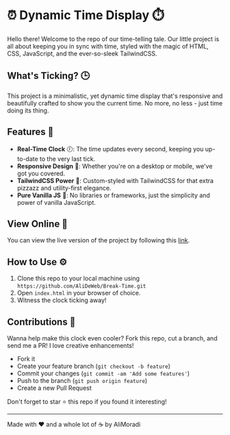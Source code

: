 # ⏰ Dynamic Time Display ⏱️

Hello there! Welcome to the repo of our time-telling tale. Our little project is all about keeping you in sync with time, styled with the magic of HTML, CSS, JavaScript, and the ever-so-sleek TailwindCSS.

## What's Ticking? 🕒

This project is a minimalistic, yet dynamic time display that's responsive and beautifully crafted to show you the current time. No more, no less - just time doing its thing.

## Features 🎨

- **Real-Time Clock** 🕖: The time updates every second, keeping you up-to-date to the very last tick.
- **Responsive Design** 📱: Whether you're on a desktop or mobile, we've got you covered.
- **TailwindCSS Power** 💨: Custom-styled with TailwindCSS for that extra pizzazz and utility-first elegance.
- **Pure Vanilla JS** 🍦: No libraries or frameworks, just the simplicity and power of vanilla JavaScript.

## View Online 🔴

You can view the live version of the project by following this [link](https://alideweb.github.io/Break-Time/).

## How to Use ⚙️

1. Clone this repo to your local machine using `https://github.com/AliDeWeb/Break-Time.git`
2. Open `index.html` in your browser of choice.
3. Witness the clock ticking away!

## Contributions 🤝

Wanna help make this clock even cooler? Fork this repo, cut a branch, and send me a PR! I love creative enhancements!

- Fork it
- Create your feature branch (`git checkout -b feature`)
- Commit your changes (`git commit -am 'Add some features'`)
- Push to the branch (`git push origin feature`)
- Create a new Pull Request

Don't forget to star ⭐ this repo if you found it interesting!

---

Made with ❤️ and a whole lot of ☕ by AliMoradi

